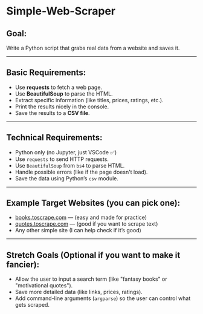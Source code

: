 # Simple-Web-Scraper

## Goal:
Write a Python script that grabs real data from a website and saves it.

---

## Basic Requirements:
- Use **requests** to fetch a web page.
- Use **BeautifulSoup** to parse the HTML.
- Extract specific information (like titles, prices, ratings, etc.).
- Print the results nicely in the console.
- Save the results to a **CSV file**.

---

## Technical Requirements:
- Python only (no Jupyter, just VSCode ✅)
- Use `requests` to send HTTP requests.
- Use `BeautifulSoup` from `bs4` to parse HTML.
- Handle possible errors (like if the page doesn't load).
- Save the data using Python’s `csv` module.

---

## Example Target Websites (you can pick one):
- [books.toscrape.com](http://books.toscrape.com/) — (easy and made for practice)
- [quotes.toscrape.com](http://quotes.toscrape.com/) — (good if you want to scrape text)
- Any other simple site (I can help check if it’s good)

---

## Stretch Goals (Optional if you want to make it fancier):
- Allow the user to input a search term (like "fantasy books" or "motivational quotes").
- Save more detailed data (like links, prices, ratings).
- Add command-line arguments (`argparse`) so the user can control what gets scraped.
